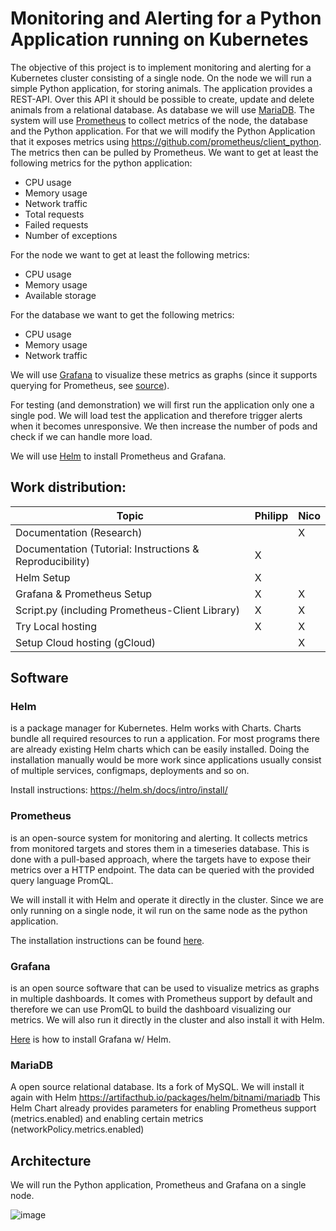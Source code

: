 # Monitoring and Alerting for a Python Application running on Kubernetes

The objective of this project is to implement monitoring and alerting for a Kubernetes cluster consisting of a single node. On the node we will run a simple Python application, for storing animals. The application provides a REST-API. Over this API it should be possible to create, update and delete animals from a relational database. As database we will use [MariaDB](https://mariadb.org). The system will use [Prometheus](https://prometheus.io/docs/introduction/overview/) to collect metrics of the node, the database and the Python application. For that we will modify the Python Application that it exposes metrics using https://github.com/prometheus/client_python. The metrics then can be pulled by Prometheus. We want to get at least the following metrics for the python application:
 - CPU usage
 - Memory usage
 - Network traffic
 - Total requests
 - Failed requests
 - Number of exceptions

For the node we want to get at least the following metrics:
 - CPU usage
 - Memory usage
 - Available storage

For the database we want to get the following metrics:
 - CPU usage
 - Memory usage
 - Network traffic

We will use [Grafana](https://grafana.com/docs/grafana/latest/introduction/) to visualize these metrics as graphs (since it supports querying for Prometheus, see [source](https://prometheus.io/docs/visualization/grafana/)).

For testing (and demonstration) we will first run the application only one a single pod. We will load test the application and therefore trigger alerts when it becomes unresponsive. We then increase the number of pods and check if we can handle more load.

We will use [Helm](https://helm.sh/docs/) to install Prometheus and Grafana.

## Work distribution:
| Topic        | Philipp   | Nico       |
|--------------|-----------|------------|
| Documentation (Research) |      |   X   |
| Documentation (Tutorial: Instructions & Reproducibility) |   X   |      |
| Helm Setup   |   X   |      |
| Grafana & Prometheus Setup |   X   |   X   |
| Script.py (including Prometheus-Client Library) |   X   |   X   |
| Try Local hosting |   X   |   X   |
| Setup Cloud hosting (gCloud) |     |   X   |


## Software
### Helm
is a package manager for Kubernetes. Helm works with Charts. Charts bundle all required resources to run a application. For most programs there are already existing Helm charts which can be easily installed. Doing the installation manually would be more work since applications usually consist of multiple services, configmaps, deployments and so on.

Install instructions: https://helm.sh/docs/intro/install/

### Prometheus
is an open-source system for monitoring and alerting. It collects metrics from monitored targets and stores them in a timeseries database. This is done with a pull-based approach, where the targets have to expose their metrics over a HTTP endpoint. The data can be queried with the provided query language PromQL.

We will install it with Helm and operate it directly in the cluster. Since we are only running on a single node, it wil run on the same node as the python application. 

The installation instructions can be found [here](https://prometheus-community.github.io/helm-charts/).


### Grafana
is an open source software that can be used to visualize metrics as graphs in multiple dashboards. It comes with Prometheus support by default and therefore we can use PromQL to build the dashboard visualizing our metrics. We will also run it directly in the cluster and also install it with Helm.

[Here](https://grafana.com/docs/agent/latest/operator/helm-getting-started/) is how to install Grafana w/ Helm.

### MariaDB
A open source relational database. Its a fork of MySQL. We will install it again with Helm https://artifacthub.io/packages/helm/bitnami/mariadb This Helm Chart already provides parameters for enabling Prometheus support (metrics.enabled) and enabling certain metrics (networkPolicy.metrics.enabled)


## Architecture
We will run the Python application, Prometheus and Grafana on a single node.


![image](https://user-images.githubusercontent.com/16125084/208323899-554408b3-5034-4c11-94bf-aec69d206d8f.png)

